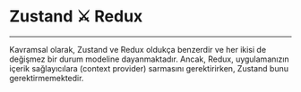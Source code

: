 # Zustand ⚔️ Redux

---

Kavramsal olarak, Zustand ve Redux oldukça benzerdir ve her ikisi de değişmez bir durum modeline dayanmaktadır. Ancak, Redux, uygulamanızın içerik sağlayıcılara (context provider) sarmasını gerektirirken, Zustand bunu gerektirmemektedir.

